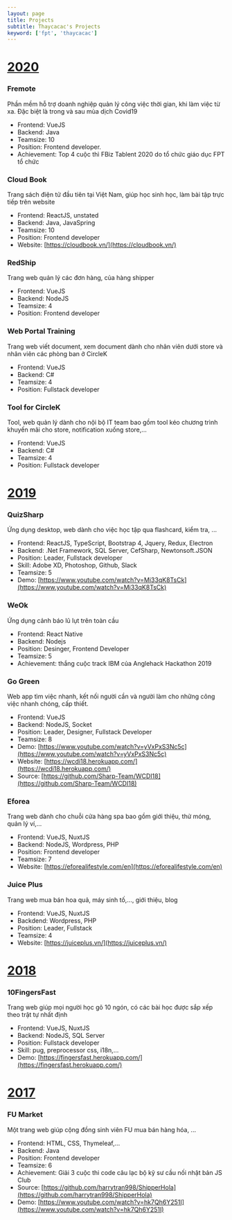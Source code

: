```yaml
---
layout: page
title: Projects
subtitle: Thaycacac's Projects
keyword: ['fpt', 'thaycacac']
---
```


# [2020](#)

### Fremote

Phần mềm hỗ trợ doanh nghiệp quản lý công việc thời gian, khi làm việc từ xa. Đặc biệt là trong và sau mùa dịch Covid19

- Frontend: VueJS
- Backend: Java
- Teamsize: 10
- Position: Frontend developer.
- Achievement: Top 4 cuộc thì FBiz Tablent 2020 do tổ chức giáo dục FPT tổ chức

### Cloud Book

Trang sách điện tử đầu tiên tại Việt Nam, giúp học sinh học, làm bài tập trực tiếp trên website

- Frontend: ReactJS, unstated
- Backend: Java, JavaSpring
- Teamsize: 10
- Position: Frontend developer
- Website: [https://cloudbook.vn/](https://cloudbook.vn/)

### RedShip

Trang web quản lý các đơn hàng, của hàng shipper

- Frontend: VueJS
- Backend: NodeJS
- Teamsize: 4
- Position: Frontend developer

### Web Portal Training

Trang web viết document, xem document dành cho nhân viên dưới store và nhân viên các phòng ban ở CircleK

- Frontend: VueJS
- Backend: C#
- Teamsize: 4
- Position: Fullstack developer

### Tool for CircleK

Tool, web quản lý dành cho nội bộ IT team bao gồm tool kéo chương trình khuyến mãi cho store, notification xuống store,...

- Frontend: VueJS
- Backend: C#
- Teamsize: 4
- Position: Fullstack developer

# [2019](#)

### QuizSharp

Ứng dụng desktop, web dành cho việc học tập qua flashcard, kiểm tra, ...

- Frontend: ReactJS, TypeScript, Bootstrap 4, Jquery, Redux, Electron
- Backend: .Net Framework, SQL Server, CefSharp, Newtonsoft.JSON
- Position: Leader, Fullstack developer
- Skill: Adobe XD, Photoshop, Github, Slack
- Teamsize: 5
- Demo: [https://www.youtube.com/watch?v=Mi33qK8TsCk](https://www.youtube.com/watch?v=Mi33qK8TsCk)

### WeOk

Ứng dụng cảnh báo lũ lụt trên toàn cầu

- Frontend: React Native
- Backend: Nodejs
- Position: Desinger, Frontend Developer
- Teamsize: 5
- Achievement: thắng cuộc track IBM của Anglehack Hackathon 2019

### Go Green

Web app tìm việc nhanh, kết nối người cần và người làm cho những công việc nhanh chóng, cấp thiết.

- Frontend: VueJS
- Backend: NodeJS, Socket
- Position: Leader, Designer, Fullstack Developer
- Teamsize: 8
- Demo: [https://www.youtube.com/watch?v=yVxPxS3Nc5c](https://www.youtube.com/watch?v=yVxPxS3Nc5c)
- Website: [https://wcdi18.herokuapp.com/](https://wcdi18.herokuapp.com/)
- Source: [https://github.com/Sharp-Team/WCDI18](https://github.com/Sharp-Team/WCDI18)

### Eforea

Trang web dành cho chuỗi cửa hàng spa bao gồm giới thiệu, thử móng, quản lý ví,...

- Frontend: VueJS, NuxtJS
- Backend: NodeJS, Wordpress, PHP
- Position: Frontend developer
- Teamsize: 7
- Website: [https://eforealifestyle.com/en](https://eforealifestyle.com/en)

### Juice Plus

Trang web mua bán hoa quả, máy sinh tố,..., giới thiệu, blog

- Frontend: VueJS, NuxtJS
- Backdend: Wordpress, PHP
- Position: Leader, Fullstack
- Teamsize: 4
- Website: [https://juiceplus.vn/](https://juiceplus.vn/)

# [2018](#)

### 10FingersFast

Trang web giúp mọi người học gõ 10 ngón, có các bài học được sắp xếp theo trật tự nhất định

- Frontend: VueJS, NuxtJS
- Backend: NodeJS, SQL Server
- Position: Fullstack developer
- Skill: pug, preprocessor css, i18n,...
- Demo: [https://fingersfast.herokuapp.com/](https://fingersfast.herokuapp.com/)

# [2017](#)

### FU Market

Một trang web giúp cộng đồng sinh viên FU mua bán hàng hóa, ...

- Frontend: HTML, CSS, Thymeleaf,...
- Backend: Java
- Position: Frontend developer
- Teamsize: 6
- Achievement: Giải 3 cuộc thi code câu lạc bộ kỹ sư cầu nối nhật bản JS Club
- Source: [https://github.com/harrytran998/ShipperHola](https://github.com/harrytran998/ShipperHola)
- Demo: [https://www.youtube.com/watch?v=hk7Qh6Y251I](https://www.youtube.com/watch?v=hk7Qh6Y251I)
